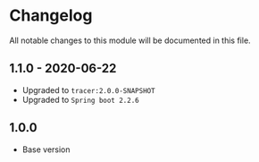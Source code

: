 # Changelog
All notable changes to this module will be documented in this file.


## 1.1.0 - 2020-06-22
- Upgraded to `tracer:2.0.0-SNAPSHOT`
- Upgraded to `Spring boot 2.2.6`

## 1.0.0

- Base version
